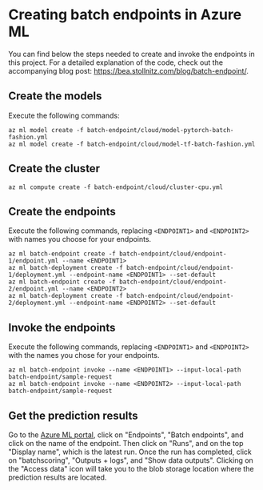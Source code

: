 # Creating batch endpoints in Azure ML

You can find below the steps needed to create and invoke the endpoints in this project.
For a detailed explanation of the code, check out the accompanying blog post: https://bea.stollnitz.com/blog/batch-endpoint/.

## Create the models

Execute the following commands:

```
az ml model create -f batch-endpoint/cloud/model-pytorch-batch-fashion.yml
az ml model create -f batch-endpoint/cloud/model-tf-batch-fashion.yml
```


## Create the cluster

```
az ml compute create -f batch-endpoint/cloud/cluster-cpu.yml
```


## Create the endpoints

Execute the following commands, replacing `<ENDPOINT1>` and `<ENDPOINT2>` with names you choose for your endpoints.

```
az ml batch-endpoint create -f batch-endpoint/cloud/endpoint-1/endpoint.yml --name <ENDPOINT1>
az ml batch-deployment create -f batch-endpoint/cloud/endpoint-1/deployment.yml --endpoint-name <ENDPOINT1> --set-default
az ml batch-endpoint create -f batch-endpoint/cloud/endpoint-2/endpoint.yml --name <ENDPOINT2>
az ml batch-deployment create -f batch-endpoint/cloud/endpoint-2/deployment.yml --endpoint-name <ENDPOINT2> --set-default
```


## Invoke the endpoints

Execute the following commands, replacing `<ENDPOINT1>` and `<ENDPOINT2>` with the names you chose for your endpoints.

```
az ml batch-endpoint invoke --name <ENDPOINT1> --input-local-path batch-endpoint/sample-request
az ml batch-endpoint invoke --name <ENDPOINT2> --input-local-path batch-endpoint/sample-request
```

## Get the prediction results

Go to the [Azure ML portal](https://ml.azure.com), click on "Endpoints", "Batch endpoints", and click on the name of the endpoint. Then click on "Runs", and on the top "Display name", which is the latest run. Once the run has completed, click on "batchscoring", "Outputs + logs", and "Show data outputs". Clicking on the "Access data" icon will take you to the blob storage location where the prediction results are located.
